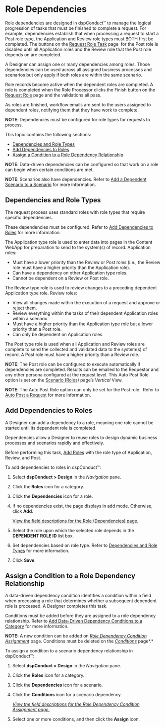 # Role Dependencies

Role dependencies are designed in dspConduct™ to manage the logical
progression of tasks that must be finished to complete a request. For
example, dependencies establish that when processing a request to start
a Post role type, the Application and Review role types must BOTH first
be completed. The buttons on the [Request Role
Task](../Page_Desc/Request_Role_Task.htm) page  for the Post role is
disabled until all Application roles and the Review role that the Post
role depends on are completed.

A Designer can assign one or many dependencies among roles. Those
dependencies can be used across all assigned business processes and
scenarios but only apply if both roles are within the same scenario.  

Role records become active when the dependent roles are completed. A
role is completed when the Role Processor clicks the Finish button on
the [Request Role](../Page_Desc/Request_Role_H.htm) page and the
validations all pass.

As roles are finished, workflow emails are sent to the users assigned to
dependent roles, notifying them that they have work to complete.

**NOTE**: Dependencies must be configured for role types for requests to
process.

This topic contains the following sections:

  - [Dependencies and Role Types](#Dependencies_and_Role_Types)
  - [Add Dependencies to Roles](#Add_Dependencies_to_Roles)
  - [Assign a Condition to a Role Dependency
    Relationship](#Assign_a_Condition_to_a_Role_Dependency_Relationship)

**NOTE**: Data-driven dependencies can be configured so that work on a
role can begin when certain conditions are met.

<span style="font-weight: bold;">NOTE</span>: Scenarios also have
dependencies. Refer to [Add a Dependent Scenario to a
Scenario](Add_a_Dependent_Scenario.htm) for more
information.

## <span id="Dependencies_and_Role_Types"></span>Dependencies and Role Types

The request process uses standard roles with role types that require
specific dependencies.

These dependencies must be configured. Refer to [Add Dependencies to
Roles](#Add_Dependencies_to_Roles) for more information.

The Application type role is used to enter data into pages in the
Content WebApp for preparation to send to the system(s) of record.
Application roles:

  - Must have a lower priority than the Review or Post roles (i.e., the
    Review role must have a higher priority than the Application role).
  - Can have a dependency on other Application type roles.
  - Cannot be dependent on a Review or Post role.  

The Review type role is used to review changes to a preceding dependent
Application type role. Review roles:

  - View all changes made within the execution of a request and approve
    or reject them.  
  - Review everything within the tasks of their dependent Application
    roles within a scenario.
  - Must have a higher priority than the Application type role but a
    lower priority than a Post role.
  - Can only be dependent on Application roles.

The Post type role is used when all Application and Review roles are
complete to send the collected and validated data to the system(s) of
record. A Post role must have a higher priority than a Review role.

<span style="font-weight: bold;">NOTE</span>: The Post role can be
configured to execute automatically if dependencies are completed.
Results can be emailed to the Requestor and any other persona configured
at the request level. This Auto Post Role option is set on the [Scenario
(Roles)](../Page_Desc/Scenarios_Roles_H.htm) page’s
<span style="font-style: italic;">Vertical</span> View.

<span style="font-weight: bold;">NOTE</span>: The Auto Post Role option
can only be set for the Post role.  Refer to [Auto Post a
Request](Post_a_Request.htm#Auto_Post_a_Request) for more information.

## <span id="Add_Dependencies_to_Roles"></span>Add Dependencies to Roles

A Designer can add a dependency to a role, meaning one role cannot be
started until its dependent role is completed.

Dependencies allow a Designer to reuse roles to design dynamic business
processes and scenarios rapidly and effectively.

Before performing this task, [Add Roles](Add_a_Role.htm) with the role
type of Application, Review, and Post.  

To add dependencies to roles in dspConduct™:

1.  Select <span style="font-weight: bold;">dspConduct \> Design</span>
    in the <span style="font-style: italic;">Navigation</span> pane.

2.  Click the<span style="font-weight: bold;"> Roles</span> icon for a
    category.

3.  Click the <span style="font-weight: bold;">Dependencies</span> icon
    for a role.

4.  If no dependencies exist, the page displays in add mode. Otherwise,
    click <span style="font-weight: bold;">Add</span>.
    
    [View the field descriptions for the Role (Dependencies)
    page.](../Page_Desc/Role_Dependencies.htm)

5.  Select the role upon which the selected role depends in the
    <span style="font-weight: bold;">DEPENDENT ROLE ID</span> list box.

6.  Set dependencies based on role type. Refer to [Dependencies and Role
    Types](Role_Dependencies.htm#Dependencies_and_Role_Types) for more
    information.

7.  Click
<span style="font-weight: bold;">Save</span>.

## <span id="Assign_a_Condition_to_a_Role_Dependency_Relationship"></span>Assign a Condition to a Role Dependency Relationship

A data-driven dependency condition identifies a condition within a field
when processing a role that determines whether a subsequent dependent
role is processed. A Designer completes this task.

Conditions must be added before they are assigned to a role dependency
relationship. Refer to [Add Data-Driven Dependency Conditions to a
Category](Add_Data_Driven_Dependency_Conditions.htm) for more
information.

**NOTE:** A new condition can be added on *[Role Dependency Condition
Assignment](../Page_Desc/Role_Depend_Cond_Assin_Page.htm)* page.
Conditions must be deleted on the
*[Conditions](../Page_Desc/Conditions.htm)* page*.*

To assign a condition to a scenario dependency relationship in
dspConduct™:

1.  Select <span style="font-weight: bold;">dspConduct \>
    </span>**Design** in the *Navigation* pane.

2.  Click the **Roles** icon for a category.

3.  Click the **Dependencies** icon for a scenario.

4.  Click the **Conditions** icon for a scenario dependency.
    
    *[View the field descriptions for the Role Dependency Condition
    Assignment page.](../Page_Desc/Role_Depend_Cond_Assin_Page.htm)*

5.  Select one or more conditions, and then click the **Assign** icon.
